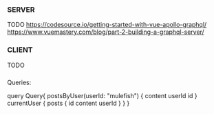 ### SERVER
TODO
https://codesource.io/getting-started-with-vue-apollo-graphql/
https://www.vuemastery.com/blog/part-2-building-a-graphql-server/

### CLIENT
TODO


### 
Queries:   

query Query{ 
  postsByUser(userId: "mulefish") {
  content
    userId
    id
  }
  currentUser {
    posts {
      id
      content
      userId
    }
  }
}